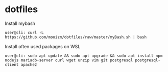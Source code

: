 # dotfiles

Install mybash 
```console
user@cli: curl -L https://github.com/mooizm/dotfiles/raw/master/myBash.sh | bash
```


Install often used packages on WSL
```console
user@cli: sudo apt update && sudo apt upgrade && sudo apt install npm nodejs mariadb-server curl wget unzip vim git postgresql postgresql-client apache2
```
